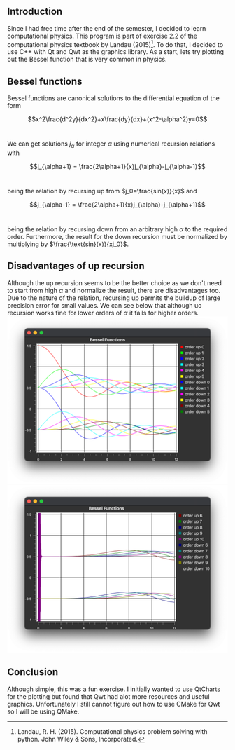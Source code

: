 ## Introduction
Since I had free time after the end of the semester, I decided to learn computational physics. This program is part of exercise 2.2 of the computational physics textbook by Landau (2015)[^1]. To do that, I decided to use C++ with Qt and Qwt as the graphics library. As a start, lets try plotting out the Bessel function that is very common in physics.

[^1]: Landau, R. H. (2015). Computational physics problem solving with python. John Wiley & Sons, Incorporated. 

## Bessel functions
Bessel functions are canonical solutions to the differential equation of the form<br/>

$$x^2\frac{d^2y}{dx^2}+x\frac{dy}{dx}+(x^2-\alpha^2)y=0$$
<br/>

We can get solutions $j_{\alpha}$ for integer $\alpha$ using numerical recursion relations with <br/>

$$j_{\alpha+1} = \frac{2\alpha+1}{x}j_{\alpha}-j_{\alpha-1}$$
<br/>

being the relation by recursing up from $j_0=\frac{sin(x)}{x}$ and<br/>

$$j_{\alpha-1} = \frac{2\alpha+1}{x}j_{\alpha}-j_{\alpha+1}$$
<br/>

being the relation by recursing down from an arbitrary high $\alpha$ to the required order. Furthermore, the result for the down recursion must be normalized by multiplying by $\frac{\text{sin}(x)}{xj_0}$. 

## Disadvantages of up recursion
Although the up recursion seems to be the better choice as we don't need to start from high $\alpha$ and normalize the result, there are disadvantages too. Due to the nature of the relation, recursing up permits the buildup of large precision error for small values. We can see below that although uo recursion works fine for lower orders of $\alpha$ it fails for higher orders.
![image](Images/BesselClean.png)
![image](Images/BesselNoisy.png)

## Conclusion
Although simple, this was a fun exercise. I initially wanted to use QtCharts for the plotting but found that Qwt had alot more resources and useful graphics. Unfortunately I still cannot figure out how to use CMake for Qwt so I will be using QMake.

